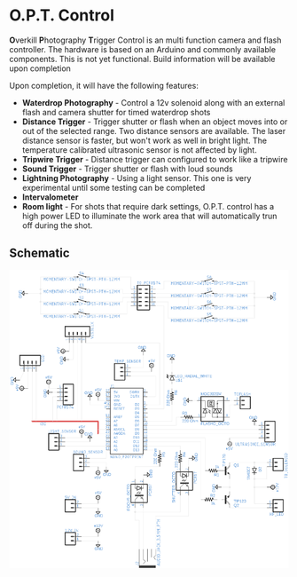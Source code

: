 # O.P.T. Control
**O**verkill **P**hotography **T**rigger Control is an multi function camera and flash controller. The hardware is based on an Arduino and commonly available components. This is not yet functional. Build information will be available upon completion

Upon completion, it will have the following features:
* **Waterdrop Photography** - Control a 12v solenoid along with an external flash and camera shutter for timed waterdrop shots
* **Distance Trigger** - Trigger shutter or flash when an object moves into or out of the selected range. Two distance sensors are available. The laser distance sensor is faster, but won't work as well in bright light. The temperature calibrated ultrasonic sensor is not affected by light.
* **Tripwire Trigger** - Distance trigger can configured to work like a tripwire
* **Sound Trigger** - Trigger shutter or flash with loud sounds
* **Lightning Photography** - Using a light sensor. This one is very experimental until some testing can be completed
* **Intervalometer**
* **Room light** - For shots that require dark settings, O.P.T. control has a high power LED to illuminate the work area that will automatically trun off during the shot.

## Schematic
![Schematic](OPT%20Control%20Schematic.png)

